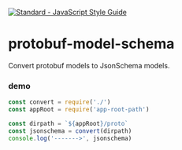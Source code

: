 [![Standard - JavaScript Style Guide]( https://cdn.rawgit.com/standard/standard/master/badge.svg )]( https://github.com/standard/standard )

# protobuf-model-schema
Convert protobuf models to JsonSchema models.

### demo

```javascript
const convert = require('./')
const appRoot = require('app-root-path')

const dirpath = `${appRoot}/proto`
const jsonschema = convert(dirpath)
console.log('------->', jsonschema)
```